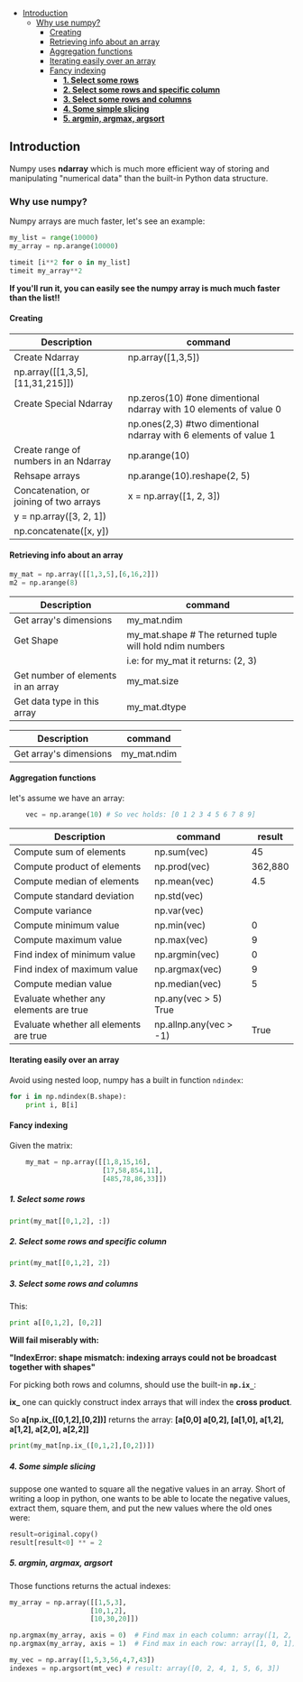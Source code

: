 <!--ts-->
  * [Introduction](#introduction)
     * [Why use numpy?](#why-use-numpy)
        * [Creating](#creating)
        * [Retrieving info about an array](#retrieving-info-about-an-array)
        * [Aggregation functions](#aggregation-functions)
        * [Iterating easily over an array](#iterating-easily-over-an-array)
        * [Fancy indexing](#fancy-indexing)
           * [<strong>1. Select some rows</strong>](#1-select-some-rows)
           * [<strong>2. Select some rows and specific column</strong>](#2-select-some-rows-and-specific-column)
           * [<strong>3. Select some rows and columns</strong>](#3-select-some-rows-and-columns)
           * [<strong>4. Some simple slicing</strong>](#4-some-simple-slicing)
           * [<strong>5. argmin, argmax, argsort</strong>](#5-argmin-argmax-argsort)

<!-- Added by: gil_diy, at: 2018-08-13T23:18+03:00 -->

<!--te-->


## Introduction

Numpy uses **ndarray** which is much more efficient way of storing and manipulating "numerical data" than the built-in Python data structure.


### Why use numpy?

Numpy arrays are much faster,
let's see an example:

```python
my_list = range(10000)
my_array = np.arange(10000)

timeit [i**2 for o in my_list]
timeit my_array**2
```
**If you'll run it, you can easily see the numpy array is much much faster than the list!!**

#### Creating

Description | command
------------------------------------|-----
Create Ndarray | np.array([1,3,5])
 | np.array([[1,3,5],[11,31,215]])
Create Special Ndarray | np.zeros(10)  #one dimentional ndarray with 10 elements of value 0
					   | np.ones(2,3)  #two dimentional ndarray with 6 elements of value 1
Create range of numbers in an Ndarray | np.arange(10)
Rehsape arrays | np.arange(10).reshape(2, 5)
Concatenation, or joining of two arrays |  x = np.array([1, 2, 3])
| y = np.array([3, 2, 1])
| np.concatenate([x, y])


#### Retrieving info about an array

```python
my_mat = np.array([[1,3,5],[6,16,2]])
m2 = np.arange(8)
```

Description | command
------------|---------
Get array's dimensions | my_mat.ndim
Get Shape | my_mat.shape # The returned tuple will hold ndim numbers
		| i.e: for my_mat it returns: (2, 3)
Get number of elements in an array | my_mat.size
Get data type in this array | my_mat.dtype


Description | command
------------|---------
Get array's dimensions | my_mat.ndim

#### Aggregation functions

let's assume we have an array:
```python
	vec = np.arange(10) # So vec holds: [0 1 2 3 4 5 6 7 8 9]
```

Description | command   | result
-----------|------------|-----|
Compute sum of elements | np.sum(vec) | 45
Compute product of elements | np.prod(vec) | 362,880
Compute median of elements | np.mean(vec) | 4.5
Compute standard deviation | np.std(vec)
Compute variance | np.var(vec)
Compute minimum value | np.min(vec) | 0
Compute maximum value | np.max(vec) | 9
Find index of minimum value | np.argmin(vec) | 0
Find index of maximum value | np.argmax(vec) | 9
Compute median value | np.median(vec) | 5
Evaluate whether any elements are true | np.any(vec > 5) True
Evaluate whether all elements are true | np.allnp.any(vec > -1) | True


#### Iterating easily over an array

Avoid using nested loop,
numpy has a built in function `ndindex`:

```python
for i in np.ndindex(B.shape):
    print i, B[i]
```

#### Fancy indexing

Given the matrix:

```python
	my_mat = np.array([[1,8,15,16],
					   [17,58,854,11],
					   [485,78,86,33]])
```

##### **1. Select some rows**
```python
print(my_mat[[0,1,2], :])
```

##### **2. Select some rows and specific column**

```python
print(my_mat[[0,1,2], 2])
```

##### **3. Select some rows and columns**

This:

```python
print a[[0,1,2], [0,2]]
```

**Will fail miserably with:**

**"IndexError: shape mismatch: indexing arrays could not be broadcast together with shapes"**


For picking both rows and columns, should use the built-in **`np.ix_`**:

**ix_** one can quickly construct index arrays that will index the **cross product**.

So **a[np.ix_([0,1,2],[0,2])]** returns the array: **[a[0,0] a[0,2], [a[1,0], a[1,2], a[1,2], a[2,0], a[2,2]]**

```python
print(my_mat[np.ix_([0,1,2],[0,2])])
```
##### **4. Some simple slicing**
suppose one wanted to square all the negative values in an array. Short of writing a loop in python, one wants to be able to locate the negative values, extract them, square them, and put the new values where the old ones were:

```python
result=original.copy()
result[result<0] ** = 2
```
##### **5. argmin, argmax, argsort**

Those functions returns the actual indexes:

```python
my_array = np.array([[1,5,3],
					[10,1,2],
					[10,30,20]])

np.argmax(my_array, axis = 0)  # Find max in each column: array([1, 2, 2])
np.argmax(my_array, axis = 1)  # Find max in each row: array([1, 0, 1])

```

```python
my_vec = np.array([1,5,3,56,4,7,43])
indexes = np.argsort(mt_vec) # result: array([0, 2, 4, 1, 5, 6, 3])
```
